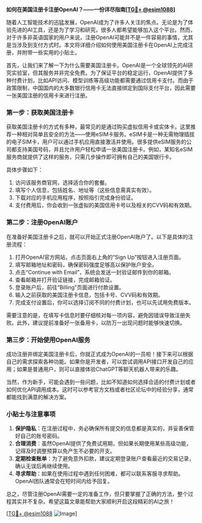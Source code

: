 **如何在美国注册卡注册OpenAI？——一份详尽指南[[TG💪+ @esim1088](https://t.me/s/esim1088)]**

随着人工智能技术的迅猛发展，OpenAI成为了许多人关注的焦点。无论是为了体验先进的AI工具，还是为了学习和研究，很多人都希望能够加入这个平台。然而，对于许多非英语国家的用户来说，注册OpenAI可能并不是一件容易的事情，尤其是当涉及到支付方式时。本文将详细介绍如何使用美国注册卡在OpenAI上完成注册，并附带一些实用的小贴士。

首先，让我们来了解一下为什么需要美国注册卡。OpenAI是一个全球领先的AI研究实验室，但其服务并非完全免费。为了保证平台的稳定运行，OpenAI提供了多种付费计划，比如API访问、模型训练等高级功能都需要通过信用卡支付。而由于政策限制，中国国内的大多数银行信用卡无法直接绑定到国际支付平台，因此需要一张美国注册的信用卡来进行注册。

### **第一步：获取美国注册卡**

获取美国注册卡的方式有多种，最常见的是通过购买虚拟信用卡或实体卡。这里推荐一种相对简单且安全的方法——使用eSIM卡服务。eSIM卡是一种无需物理插拔的电子SIM卡，用户可以通过手机应用直接激活并使用。很多提供eSIM服务的公司都支持美国号码，并且允许用户轻松申请一张美国注册卡。例如，某知名eSIM服务商就提供了这样的服务，只需几步操作即可拥有自己的美国银行卡。

具体步骤如下：
1. 访问该服务商官网，选择适合你的套餐。
2. 填写个人信息，包括姓名、地址等（这些信息需真实有效）。
3. 下载对应的手机应用程序，按照指引完成身份验证。
4. 支付费用后，你会收到一张虚拟的美国信用卡号以及相关的CVV码和有效期。

### **第二步：注册OpenAI账户**

在准备好美国注册卡之后，就可以开始正式注册OpenAI账户了。以下是具体的注册流程：

1. 打开OpenAI官方网站，点击页面右上角的“Sign Up”按钮进入注册页面。
2. 填写邮箱地址和密码，确保密码强度足够高以保护账户安全。
3. 点击“Continue with Email”，系统会发送一封验证邮件到你的邮箱。
4. 查看邮箱并打开验证链接，完成邮箱验证。
5. 登录账户后，前往“Billing”页面进行付款设置。
6. 输入之前获取的美国注册卡信息，包括卡号、CVV码和有效期。
7. 完成支付设置后，你可以选择订阅不同的付费计划，也可以先试用免费版本。

需要注意的是，在填写卡信息时要仔细核对每一项内容，避免因错误导致注册失败。此外，建议提前准备好一张备用卡，以防万一出现问题时能够快速切换。

### **第三步：开始使用OpenAI服务**

成功注册并绑定美国注册卡后，你就正式成为OpenAI的一员啦！接下来可以根据自己的需求探索各种功能。如果你是开发者，可以尝试调用API接口开发自己的应用；如果是普通用户，则可以直接体验ChatGPT等聊天机器人带来的乐趣。

当然，作为新手，可能会遇到一些问题，比如不知道如何选择合适的付费计划或者如何优化API调用成本。这时可以参考官方文档或者社区论坛中的经验分享，通常都能找到满意的解决方案。

### **小贴士与注意事项**

1. **保护隐私**：在注册过程中，务必确保所有提交的信息都是真实的，并妥善保管好自己的账号密码。
2. **合理消费**：虽然OpenAI提供了免费试用期，但如果长期使用某些高级功能，记得及时调整预算以免产生不必要的开支。
3. **定期检查账单**：为了避免意外扣款，建议定期登录账户查看最近的交易记录，确认无误后再继续使用。
4. **寻求帮助**：如果在使用过程中遇到任何困难，都可以联系客服寻求帮助。OpenAI团队通常会在短时间内给予回复。

总之，尽管注册OpenAI需要一定的准备工作，但只要掌握了正确的方法，整个过程其实并不复杂。希望这篇文章能帮助大家顺利开启这段精彩的AI之旅！

[[TG💪+ @esim1088](https://t.me/s/esim1088) ![Image](https://i.postimg.cc/4NQfJmqS/Snipaste-2025-05-13-00-14-12.png)]